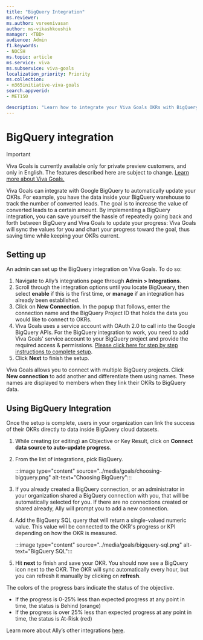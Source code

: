 ```yaml
---
title: "BigQuery Integration"
ms.reviewer: 
ms.author: vsreenivasan
author: ms-vikashkoushik
manager: <TBD>
audience: Admin
f1.keywords:
- NOCSH
ms.topic: article
ms.service: viva
ms.subservice: viva-goals
localization_priority: Priority
ms.collection:  
- m365initiative-viva-goals
search.appverid:
- MET150

description: "Learn how to integrate your Viva Goals OKRs with BigQuery Data"
---
```


# BigQuery integration

> [!IMPORTANT]
> Viva Goals is currently available only for private preview customers, and only in English. The features described here are subject to change. [Learn more about Viva Goals.](https://go.microsoft.com/fwlink/?linkid=2189933)

Viva Goals can integrate with Google BigQuery to automatically update your OKRs. For example, you have the data inside your BigQuery warehouse to track the number of converted leads. The goal is to increase the value of converted leads to a certain amount. By implementing a BigQuery integration, you can save yourself the hassle of repeatedly going back and forth between BigQuery and Viva Goals to update your progress: Viva Goals will sync the values for you and chart your progress toward the goal, thus saving time while keeping your OKRs current.

## Setting up

An admin can set up the BigQuery integration on Viva Goals. To do so:

1. Navigate to Ally’s integrations page through **Admin > Integrations**.
1. Scroll through the integration options until you locate BigQueary, then select **enable** if this is the first time, or **manage** if an integration has already been established.
1. Click on **New Connection**. In the popup that follows, enter the connection name and the BigQuery Project ID that holds the data you would like to connect to OKRs.
1. Viva Goals uses a service account with OAuth 2.0 to call into the Google BigQuery APIs. For the BigQuery integration to work, you need to add Viva Goals' service account to your BigQuery project and provide the required access & permissions. [Please click here for step by step instructions to complete setup](https://help.ally.io/en/articles/4089956-bigquery-integration-setup-instructions).
1. Click **Next** to finish the setup.

Viva Goals allows you to connect with multiple BigQuery projects. Click **New connection** to add another and differentiate them using names. These names are displayed to members when they link their OKRs to BigQuery data.

## Using BigQuery Integration

Once the setup is complete, users in your organization can link the success of their OKRs directly to data inside BigQuery cloud datasets.

1. While creating (or editing) an Objective or Key Result, click on **Connect data source to auto-update progress**.
1. From the list of integrations, pick BigQuery.

   :::image type="content" source="../media/goals/choosing-bigquery.png" alt-text="Choosing BigQuery":::


1. If you already created a BigQuery connection, or an administrator in your organization shared a BigQuery connection with you, that will be automatically selected for you. If there are no connections created or shared already, Ally will prompt you to add a new connection.
1. Add the BigQuery SQL query that will return a single-valued numeric value. This value will be connected to the OKR's progress or KPI depending on how the OKR is measured.

   :::image type="content" source="../media/goals/bigquery-sql.png" alt-text="BigQuery SQL":::

1. Hit **next** to finish and save your OKR. You should now see a BigQuery icon next to the OKR. The OKR will sync automatically every hour, but you can refresh it manually by clicking on **refresh**.

The colors of the progress bars indicate the status of the objective.

- If the progress is 0-25% less than expected progress at any point in time, the status is Behind (orange)
- If the progress is over 25% less than expected progress at any point in time, the status is At-Risk (red)

Learn more about Ally’s other integrations [here](https://help.ally.io/en/collections/30526-integrations).
